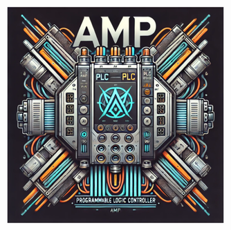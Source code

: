 <div style="text-align: center;">
    <img src="Progetto/Images/immagine1.png" alt="Descrizione" width="500" height="500">
</div>
